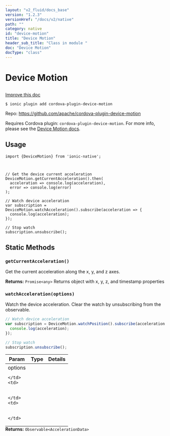 ```yaml
---
layout: "v2_fluid/docs_base"
version: "1.2.3"
versionHref: "/docs/v2/native"
path: ""
category: native
id: "device-motion"
title: "Device Motion"
header_sub_title: "Class in module "
doc: "Device Motion"
docType: "class"
---
```









<h1 class="api-title">

  
  Device Motion
  

  

  

</h1>

<a class="improve-v2-docs" href="http://github.com/driftyco/ionic-native/edit/master/-native/src/plugins/devicemotion.ts#L34">
  Improve this doc
</a>





<!-- decorators -->


<pre><code>$ ionic plugin add cordova-plugin-device-motion</code></pre>
<p>Repo:
  <a href="https://github.com/apache/cordova-plugin-device-motion">
    https://github.com/apache/cordova-plugin-device-motion
  </a>
</p>

<!-- description -->

<p>Requires Cordova plugin: <code>cordova-plugin-device-motion</code>. For more info, please see the <a href="https://github.com/apache/cordova-plugin-device-motion">Device Motion docs</a>.</p>



<!-- @usage tag -->

<h2>Usage</h2>

<pre><code class="lang-ts">import {DeviceMotion} from &#39;ionic-native&#39;;



// Get the device current acceleration
DeviceMotion.getCurrentAcceleration().then(
  acceleration =&gt; console.log(acceleration),
  error =&gt; console.log(error)
);

// Watch device acceleration
var subscription = DeviceMotion.watchAcceleration().subscribe(acceleration =&gt; {
  console.log(acceleration);
});

// Stop watch
subscription.unsubscribe();
</code></pre>




<!-- @property tags -->
<h2>Static Methods</h2>
<div id="getCurrentAcceleration"></div>
<h3><code>getCurrentAcceleration()</code>

</h3>

Get the current acceleration along the x, y, and z axes.







<div class="return-value" markdown="1">
  <i class="icon ion-arrow-return-left"></i>
  <b>Returns:</b> 
<code>Promise&lt;any&gt;</code> Returns object with x, y, z, and timestamp properties
</div>



<div id="watchAcceleration"></div>
<h3><code>watchAcceleration(options)</code>

</h3>



Watch the device acceleration. Clear the watch by unsubscribing from the observable.

```ts
// Watch device acceleration
var subscription = DeviceMotion.watchPosition().subscribe(acceleration => {
  console.log(acceleration);
});

// Stop watch
subscription.unsubscribe();
```


<table class="table param-table" style="margin:0;">
  <thead>
  <tr>
    <th>Param</th>
    <th>Type</th>
    <th>Details</th>
  </tr>
  </thead>
  <tbody>
  
  <tr>
    <td>
      options
      
      
    </td>
    <td>
      

    </td>
    <td>
      
      
    </td>
  </tr>
  
  </tbody>
</table>





<div class="return-value" markdown="1">
  <i class="icon ion-arrow-return-left"></i>
  <b>Returns:</b> 
<code>Observable&lt;AccelerationData&gt;</code> 
</div>




<!-- methods on the class --><!-- related link --><!-- end content block -->


<!-- end body block -->

